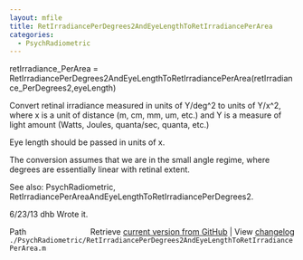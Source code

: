 ```yaml
---
layout: mfile
title: RetIrradiancePerDegrees2AndEyeLengthToRetIrradiancePerArea
categories:
  - PsychRadiometric
---
```


retIrradiance\_PerArea = RetIrradiancePerDegrees2AndEyeLengthToRetIrradiancePerArea\(retIrradiance\_PerDegrees2,eyeLength\)

Convert retinal irradiance measured in units of Y/deg^2 to units of
Y/x^2, where x is a unit of distance \(m, cm, mm, um, etc.\) and
Y is a measure of light amount \(Watts, Joules, quanta/sec, quanta, etc.\)

Eye length should be passed in units of x.

The conversion assumes that we are in the small angle regime, where
degrees are essentially linear with retinal extent.

See also: PsychRadiometric, RetIrradiancePerAreaAndEyeLengthToRetIrradiancePerDegrees2.

6/23/13  dhb  Wrote it.


<div class="code_header" style="text-align:right;">
  <span style="float:left;">Path&nbsp;&nbsp;</span> <span class="counter">Retrieve <a href=
  "https://raw.github.com/Psychtoolbox-3/Psychtoolbox-3/beta/./PsychRadiometric/RetIrradiancePerDegrees2AndEyeLengthToRetIrradiancePerArea.m">current version from GitHub</a> | View <a href=
  "https://github.com/Psychtoolbox-3/Psychtoolbox-3/commits/beta/./PsychRadiometric/RetIrradiancePerDegrees2AndEyeLengthToRetIrradiancePerArea.m">changelog</a></span>
</div>
<div class="code">
  <code>./PsychRadiometric/RetIrradiancePerDegrees2AndEyeLengthToRetIrradiancePerArea.m</code>
</div>
